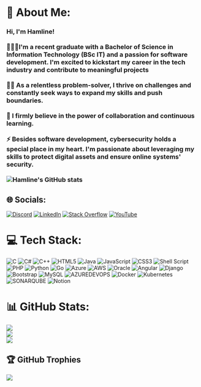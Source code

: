 
# 💫 About Me:
### Hi, I'm Hamline!<br><br>👩🏻‍🎓I'm a recent graduate with a Bachelor of Science in Information Technology (BSc IT) and a passion for software development. I'm excited to kickstart my career in the tech industry and contribute to meaningful projects<br/><br>👩‍💻 As a relentless problem-solver, I thrive on challenges and constantly seek ways to expand my skills and push boundaries.<br/><br>💬 I firmly believe in the power of collaboration and continuous learning.<br/><br>⚡ Besides software development, cybersecurity holds a special place in my heart. I'm passionate about leveraging my skills to protect digital assets and ensure online systems' security.<br/><br>  ![Hamline's GitHub stats](https://github-readme-stats.vercel.app/api?username=hamlinelima&show_icons=true&theme=radical)


## 🌐 Socials:
[![Discord](https://img.shields.io/badge/Discord-%237289DA.svg?logo=discord&logoColor=white)](https://discord.gg/https://discord.gg/NTesrHm3Gu) [![LinkedIn](https://img.shields.io/badge/LinkedIn-%230077B5.svg?logo=linkedin&logoColor=white)](https://linkedin.com/in/hamline-lima-05b83ba7) [![Stack Overflow](https://img.shields.io/badge/-Stackoverflow-FE7A16?logo=stack-overflow&logoColor=white)](https://stackoverflow.com/users/12682353) [![YouTube](https://img.shields.io/badge/YouTube-%23FF0000.svg?logo=YouTube&logoColor=white)](https://youtube.com/@UC-e4kBBlCD-yRTnBB_qF3pQ) 

# 💻 Tech Stack:
![C](https://img.shields.io/badge/c-%2300599C.svg?style=for-the-badge&logo=c&logoColor=white) ![C#](https://img.shields.io/badge/c%23-%23239120.svg?style=for-the-badge&logo=csharp&logoColor=white) ![C++](https://img.shields.io/badge/c++-%2300599C.svg?style=for-the-badge&logo=c%2B%2B&logoColor=white) ![HTML5](https://img.shields.io/badge/html5-%23E34F26.svg?style=for-the-badge&logo=html5&logoColor=white) ![Java](https://img.shields.io/badge/java-%23ED8B00.svg?style=for-the-badge&logo=openjdk&logoColor=white) ![JavaScript](https://img.shields.io/badge/javascript-%23323330.svg?style=for-the-badge&logo=javascript&logoColor=%23F7DF1E) ![CSS3](https://img.shields.io/badge/css3-%231572B6.svg?style=for-the-badge&logo=css3&logoColor=white) ![Shell Script](https://img.shields.io/badge/shell_script-%23121011.svg?style=for-the-badge&logo=gnu-bash&logoColor=white) ![PHP](https://img.shields.io/badge/php-%23777BB4.svg?style=for-the-badge&logo=php&logoColor=white) ![Python](https://img.shields.io/badge/python-3670A0?style=for-the-badge&logo=python&logoColor=ffdd54) ![Go](https://img.shields.io/badge/go-%2300ADD8.svg?style=for-the-badge&logo=go&logoColor=white) ![Azure](https://img.shields.io/badge/azure-%230072C6.svg?style=for-the-badge&logo=microsoftazure&logoColor=white) ![AWS](https://img.shields.io/badge/AWS-%23FF9900.svg?style=for-the-badge&logo=amazon-aws&logoColor=white) ![Oracle](https://img.shields.io/badge/Oracle-F80000?style=for-the-badge&logo=oracle&logoColor=white) ![Angular](https://img.shields.io/badge/angular-%23DD0031.svg?style=for-the-badge&logo=angular&logoColor=white) ![Django](https://img.shields.io/badge/django-%23092E20.svg?style=for-the-badge&logo=django&logoColor=white) ![Bootstrap](https://img.shields.io/badge/bootstrap-%238511FA.svg?style=for-the-badge&logo=bootstrap&logoColor=white) ![MySQL](https://img.shields.io/badge/mysql-%2300000f.svg?style=for-the-badge&logo=mysql&logoColor=white) ![AZUREDEVOPS](https://img.shields.io/badge/azuredevops-0078D7.svg?style=for-the-badge&logo=azuredevops&logoColor=white&color=%230078D7) ![Docker](https://img.shields.io/badge/docker-%230db7ed.svg?style=for-the-badge&logo=docker&logoColor=white) ![Kubernetes](https://img.shields.io/badge/kubernetes-%23326ce5.svg?style=for-the-badge&logo=kubernetes&logoColor=white) ![SONARQUBE](https://img.shields.io/badge/sonarqube-4E9BCD.svg?style=for-the-badge&logo=sonarqube&logoColor=white&color=%234E9BCD) ![Notion](https://img.shields.io/badge/Notion-%23000000.svg?style=for-the-badge&logo=notion&logoColor=white)
# 📊 GitHub Stats:
![](https://github-readme-stats.vercel.app/api?username=hamlinelima&theme=dark&hide_border=false&include_all_commits=true&count_private=false)<br/>
![](https://github-readme-streak-stats.herokuapp.com/?user=hamlinelima&theme=dark&hide_border=false)<br/>
![](https://github-readme-stats.vercel.app/api/top-langs/?username=hamlinelima&theme=dark&hide_border=false&include_all_commits=true&count_private=false&layout=compact)

## 🏆 GitHub Trophies
![](https://github-profile-trophy.vercel.app/?username=hamlinelima&theme=radical&no-frame=true&no-bg=false&margin-w=4)




